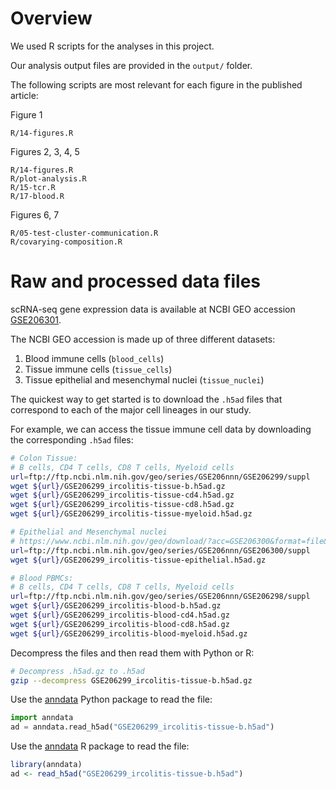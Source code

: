 # Overview

We used R scripts for the analyses in this project.

Our analysis output files are provided in the `output/` folder.

The following scripts are most relevant for each figure in the published
article:

Figure 1

    R/14-figures.R

Figures 2, 3, 4, 5

    R/14-figures.R
    R/plot-analysis.R
    R/15-tcr.R
    R/17-blood.R

Figures 6, 7

    R/05-test-cluster-communication.R
    R/covarying-composition.R


# Raw and processed data files

scRNA-seq gene expression data is available at NCBI GEO accession [GSE206301].

[GSE206301]: https://www.ncbi.nlm.nih.gov/geo/query/acc.cgi?acc=GSE206301

The NCBI GEO accession is made up of three different datasets:

1. Blood immune cells (`blood_cells`)
2. Tissue immune cells (`tissue_cells`)
3. Tissue epithelial and mesenchymal nuclei (`tissue_nuclei`)

The quickest way to get started is to download the `.h5ad` files that
correspond to each of the major cell lineages in our study.

For example, we can access the tissue immune cell data by downloading the
corresponding `.h5ad` files:

```bash
# Colon Tissue:
# B cells, CD4 T cells, CD8 T cells, Myeloid cells
url=ftp://ftp.ncbi.nlm.nih.gov/geo/series/GSE206nnn/GSE206299/suppl
wget ${url}/GSE206299_ircolitis-tissue-b.h5ad.gz
wget ${url}/GSE206299_ircolitis-tissue-cd4.h5ad.gz
wget ${url}/GSE206299_ircolitis-tissue-cd8.h5ad.gz
wget ${url}/GSE206299_ircolitis-tissue-myeloid.h5ad.gz
```

```bash
# Epithelial and Mesenchymal nuclei
# https://www.ncbi.nlm.nih.gov/geo/download/?acc=GSE206300&format=file&file=GSE206300%5Fircolitis%2Dtissue%2Depithelial%2Eh5ad%2Egz
url=ftp://ftp.ncbi.nlm.nih.gov/geo/series/GSE206nnn/GSE206300/suppl
wget ${url}/GSE206299_ircolitis-tissue-epithelial.h5ad.gz
```

```bash
# Blood PBMCs:
# B cells, CD4 T cells, CD8 T cells, Myeloid cells
url=ftp://ftp.ncbi.nlm.nih.gov/geo/series/GSE206nnn/GSE206298/suppl
wget ${url}/GSE206299_ircolitis-blood-b.h5ad.gz
wget ${url}/GSE206299_ircolitis-blood-cd4.h5ad.gz
wget ${url}/GSE206299_ircolitis-blood-cd8.h5ad.gz
wget ${url}/GSE206299_ircolitis-blood-myeloid.h5ad.gz
```

Decompress the files and then read them with Python or R:

```bash
# Decompress .h5ad.gz to .h5ad
gzip --decompress GSE206299_ircolitis-tissue-b.h5ad.gz
```

Use the [anndata](https://pypi.org/project/anndata/) Python package to read the file:

```Python
import anndata
ad = anndata.read_h5ad("GSE206299_ircolitis-tissue-b.h5ad")
```

Use the [anndata](https://CRAN.R-project.org/package=anndata ) R package to read the file:

```R
library(anndata)
ad <- read_h5ad("GSE206299_ircolitis-tissue-b.h5ad")
```
 
